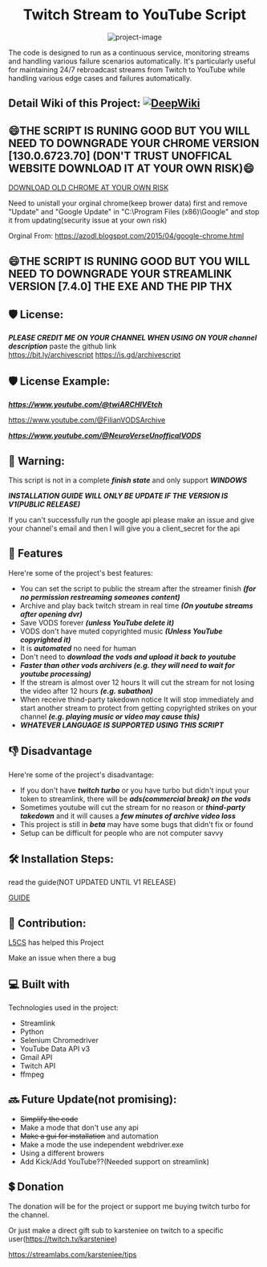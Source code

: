 <h1 align="center" id="title">Twitch Stream to YouTube Script</h1>

<p align="center"><img src="https://socialify.git.ci/karstenlee10/Twitch-and-BiliBili-Archive-to-Youtube-Script/image?font=Inter&amp;language=1&amp;logo=https%3A%2F%2Favatars.githubusercontent.com%2Fu%2F91263511%3Fv%3D4&amp;name=1&amp;owner=1&amp;pattern=Circuit+Board&amp;stargazers=1&amp;theme=Light" alt="project-image"></p>

The code is designed to run as a continuous service, monitoring streams and handling various failure scenarios automatically. It's particularly useful for maintaining 24/7 rebroadcast streams from Twitch to YouTube while handling various edge cases and failures automatically.

<h2>Detail Wiki of this Project: <a href="https://deepwiki.com/karstenlee10/Twitch_Stream_To_YouTube"><img src="https://deepwiki.com/badge.svg" alt="DeepWiki"></a></h2>

<h2>😄THE SCRIPT IS RUNING GOOD BUT YOU WILL NEED TO DOWNGRADE YOUR CHROME VERSION [130.0.6723.70] (DON'T TRUST UNOFFICAL WEBSITE DOWNLOAD IT AT YOUR OWN RISK)😄</h2>

[DOWNLOAD OLD CHROME AT YOUR OWN RISK](https://drive.google.com/file/d/1v26IzTqlI6sCwjARNMqje7xrMhNu7kW0/view?usp=sharing)

Need to unistall your orginal chrome(keep brower data) first and remove "Update" and "Google Update" in "C:\Program Files (x86)\Google"
and stop it from updating(security issue at your own risk)

Orginal From: https://azodl.blogspot.com/2015/04/google-chrome.html

<h2>😄THE SCRIPT IS RUNING GOOD BUT YOU WILL NEED TO DOWNGRADE YOUR STREAMLINK VERSION [7.4.0] THE EXE AND THE PIP THX</h2>

<h2>🛡️ License:</h2>

***PLEASE CREDIT ME ON YOUR CHANNEL WHEN USING ON YOUR channel description*** paste the github link  
https://bit.ly/archivescript
https://is.gd/archivescript

<h2>🛡️ License Example:</h2>

***https://www.youtube.com/@twiARCHIVEtch***

https://www.youtube.com/@FilianVODSArchive

***https://www.youtube.com/@NeuroVerseUnofficalVODS***

<h2>🚨 Warning:</h2>

This script is not in a complete ***finish state*** and only support ***WINDOWS***

***INSTALLATION GUIDE WILL ONLY BE UPDATE IF THE VERSION IS V1(PUBLIC RELEASE)***

If you can't successfully run the google api please make an issue and give your channel's email and then I will give you a client_secret for the api

<h2>🧐 Features</h2>

Here're some of the project's best features:

*   You can set the script to public the stream after the streamer finish ***(for no permission restreaming someones content)***
*   Archive and play back twitch stream in real time ***(On youtube streams after opening dvr)***
*   Save VODS forever ***(unless YouTube delete it)***
*   VODS don't have muted copyrighted music ***(Unless YouTube copyrighted it)***
*   It is ***automated*** no need for human
*   Don't need to ***download the vods and upload it back to youtube***
*   ***Faster than other vods archivers (e.g. they will need to wait for youtube processing)***
*   If the stream is almost over 12 hours It will cut the stream for not losing the video after 12 hours ***(e.g. subathon)***
*   When receive thind-party takedown notice It will stop immediately and start another stream to protect from getting copyrighted strikes on your channel ***(e.g. playing music or video may cause this)***
*   ***WHATEVER LANGUAGE IS SUPPORTED USING THIS SCRIPT***

<h2>👎 Disadvantage</h2>

Here're some of the project's disadvantage:

* If you don't have ***twitch turbo*** or you have turbo but didn't input your token to streamlink, there will be ***ads(commercial break) on the vods***
* Sometimes youtube will cut the stream for no reason or ***thind-party takedown*** and it will causes a ***few minutes of archive video loss***
* This project is still in ***beta*** may have some bugs that didn't fix or found
* Setup can be difficult for people who are not computer savvy

<h2>🛠️ Installation Steps:</h2>

read the guide(NOT UPDATED UNTIL V1 RELEASE)

[GUIDE](readthisguide.md)

<h2>🍰 Contribution:</h2>

[L5CS](https://github.com/l5cs) has helped this Project

Make an issue when there a bug
  
<h2>💻 Built with</h2>

Technologies used in the project:

*   Streamlink
*   Python
*   Selenium Chromedriver
*   YouTube Data API v3
*   Gmail API
*   Twitch API
*   ffmpeg

<h2>🔜 Future Update(not promising):</h2> 

* ~~Simplify the code~~
* Make a mode that don't use any api
* ~~Make a gui for installation~~ and automation
* Make a mode the use independent webdriver.exe
* Using a different browers
* Add Kick/Add YouTube??(Needed support on streamlink)

<h2>💲 Donation</h2>

The donation will be for the project or support me buying twitch turbo for the channel.

Or just make a direct gift sub to karsteniee on twitch to a specific user(https://twitch.tv/karsteniee)

https://streamlabs.com/karsteniee/tips
